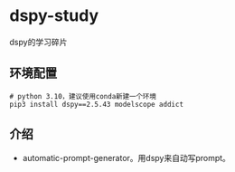 # dspy-study
dspy的学习碎片

## 环境配置

```commandline
# python 3.10，建议使用conda新建一个环境
pip3 install dspy==2.5.43 modelscope addict
```

## 介绍
- automatic-prompt-generator。用dspy来自动写prompt。
